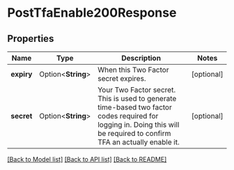 # PostTfaEnable200Response

## Properties

Name | Type | Description | Notes
------------ | ------------- | ------------- | -------------
**expiry** | Option<**String**> | When this Two Factor secret expires. | [optional]
**secret** | Option<**String**> | Your Two Factor secret. This is used to generate time-based two factor codes required for logging in. Doing this will be required to confirm TFA an actually enable it. | [optional]

[[Back to Model list]](../README.md#documentation-for-models) [[Back to API list]](../README.md#documentation-for-api-endpoints) [[Back to README]](../README.md)


